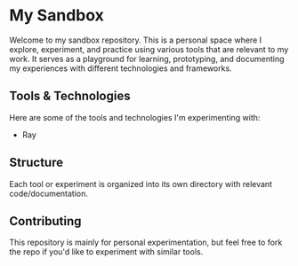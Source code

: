 # My Sandbox

Welcome to my sandbox repository. This is a personal space where I explore, experiment, and practice using various tools that are relevant to my work. It serves as a playground for learning, prototyping, and documenting my experiences with different technologies and frameworks.

## Tools & Technologies
Here are some of the tools and technologies I'm experimenting with:
- Ray

## Structure

Each tool or experiment is organized into its own directory with relevant code/documentation. 

## Contributing

This repository is mainly for personal experimentation, but feel free to fork the repo if you'd like to experiment with similar tools.

